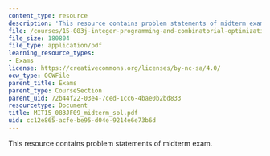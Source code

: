 ```yaml
---
content_type: resource
description: 'This resource contains problem statements of midterm exam. '
file: /courses/15-083j-integer-programming-and-combinatorial-optimization-fall-2009/cc12e865acfebe95d04e9214e6e73b6d_MIT15_083JF09_midterm_sol.pdf
file_size: 180804
file_type: application/pdf
learning_resource_types:
- Exams
license: https://creativecommons.org/licenses/by-nc-sa/4.0/
ocw_type: OCWFile
parent_title: Exams
parent_type: CourseSection
parent_uid: 72b44f22-03e4-7ced-1cc6-4bae0b2bd833
resourcetype: Document
title: MIT15_083JF09_midterm_sol.pdf
uid: cc12e865-acfe-be95-d04e-9214e6e73b6d
---
```

This resource contains problem statements of midterm exam. 